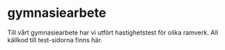 # gymnasiearbete
Till vårt gymnasiearbete har vi utfört hastighetstest för olika ramverk. All källkod till test-sidorna finns här.
